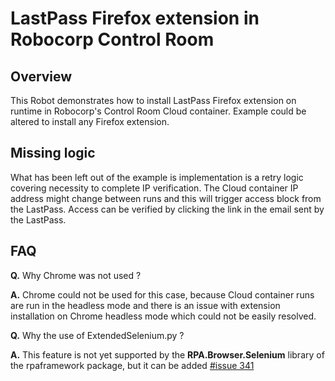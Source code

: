 # LastPass Firefox extension in Robocorp Control Room

## Overview

This Robot demonstrates how to install LastPass Firefox extension
on runtime in Robocorp's Control Room Cloud container. Example could
be altered to install any Firefox extension.

## Missing logic

What has been left out of the example is implementation is a retry logic
covering necessity to complete IP verification. The Cloud container IP
address might change between runs and this will trigger access block
from the LastPass. Access can be verified by clicking the link in the
email sent by the LastPass.

## FAQ

**Q.** Why Chrome was not used ?

**A.** Chrome could not be used for this case, because Cloud container runs
are run in the headless mode and there is an issue with extension
installation on Chrome headless mode which could not be easily resolved.

**Q.** Why the use of ExtendedSelenium.py ?

**A.** This feature is not yet supported by the **RPA.Browser.Selenium** library
of the rpaframework package, but it can be added [#issue 341](https://github.com/robocorp/rpaframework/issues/341)
